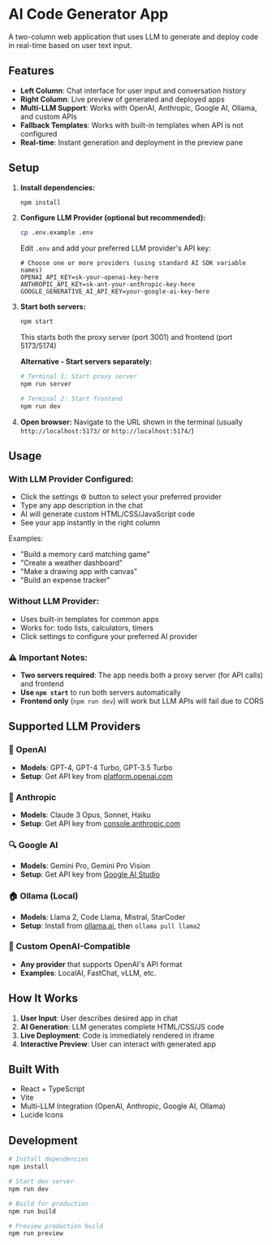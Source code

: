 # AI Code Generator App

A two-column web application that uses LLM to generate and deploy code in real-time based on user text input.

## Features

- **Left Column**: Chat interface for user input and conversation history
- **Right Column**: Live preview of generated and deployed apps
- **Multi-LLM Support**: Works with OpenAI, Anthropic, Google AI, Ollama, and custom APIs
- **Fallback Templates**: Works with built-in templates when API is not configured
- **Real-time**: Instant generation and deployment in the preview pane

## Setup

1. **Install dependencies:**
   ```bash
   npm install
   ```

2. **Configure LLM Provider (optional but recommended):**
   ```bash
   cp .env.example .env
   ```
   Edit `.env` and add your preferred LLM provider's API key:
   ```
   # Choose one or more providers (using standard AI SDK variable names)
   OPENAI_API_KEY=sk-your-openai-key-here
   ANTHROPIC_API_KEY=sk-ant-your-anthropic-key-here
   GOOGLE_GENERATIVE_AI_API_KEY=your-google-ai-key-here
   ```

3. **Start both servers:**
   ```bash
   npm start
   ```
   This starts both the proxy server (port 3001) and frontend (port 5173/5174)

   **Alternative - Start servers separately:**
   ```bash
   # Terminal 1: Start proxy server
   npm run server
   
   # Terminal 2: Start frontend
   npm run dev
   ```

4. **Open browser:**
   Navigate to the URL shown in the terminal (usually `http://localhost:5173/` or `http://localhost:5174/`)

## Usage

### With LLM Provider Configured:
- Click the settings ⚙️ button to select your preferred provider
- Type any app description in the chat
- AI will generate custom HTML/CSS/JavaScript code
- See your app instantly in the right column

Examples:
- "Build a memory card matching game"
- "Create a weather dashboard"
- "Make a drawing app with canvas"
- "Build an expense tracker"

### Without LLM Provider:
- Uses built-in templates for common apps
- Works for: todo lists, calculators, timers
- Click settings to configure your preferred AI provider

### ⚠️ Important Notes:
- **Two servers required**: The app needs both a proxy server (for API calls) and frontend
- **Use `npm start`** to run both servers automatically
- **Frontend only** (`npm run dev`) will work but LLM APIs will fail due to CORS

## Supported LLM Providers

### 🤖 OpenAI
- **Models**: GPT-4, GPT-4 Turbo, GPT-3.5 Turbo
- **Setup**: Get API key from [platform.openai.com](https://platform.openai.com)

### 🧠 Anthropic
- **Models**: Claude 3 Opus, Sonnet, Haiku  
- **Setup**: Get API key from [console.anthropic.com](https://console.anthropic.com)

### 🔍 Google AI
- **Models**: Gemini Pro, Gemini Pro Vision
- **Setup**: Get API key from [Google AI Studio](https://makersuite.google.com)

### 🏠 Ollama (Local)
- **Models**: Llama 2, Code Llama, Mistral, StarCoder
- **Setup**: Install from [ollama.ai](https://ollama.ai), then `ollama pull llama2`

### 🔧 Custom OpenAI-Compatible
- **Any provider** that supports OpenAI's API format
- **Examples**: LocalAI, FastChat, vLLM, etc.

## How It Works

1. **User Input**: User describes desired app in chat
2. **AI Generation**: LLM generates complete HTML/CSS/JS code
3. **Live Deployment**: Code is immediately rendered in iframe
4. **Interactive Preview**: User can interact with generated app

## Built With

- React + TypeScript
- Vite  
- Multi-LLM Integration (OpenAI, Anthropic, Google AI, Ollama)
- Lucide Icons

## Development

```bash
# Install dependencies
npm install

# Start dev server
npm run dev

# Build for production
npm run build

# Preview production build
npm run preview
```
